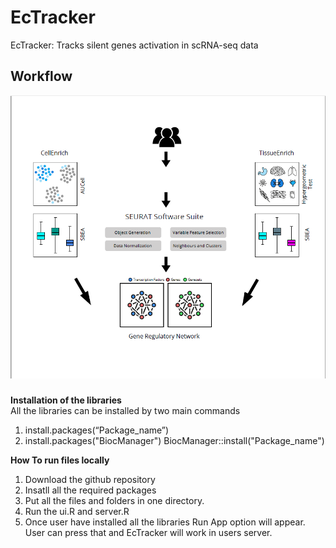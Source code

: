 # EcTracker
EcTracker: Tracks silent genes activation in scRNA-seq data
## Workflow
<img src="main/www/workflow.PNG"> <br/>
###
**Installation of the libraries** <br/>
All the libraries can be installed by two main commands <br/>
1. install.packages(“Package_name”) <br/>
2. install.packages("BiocManager") BiocManager::install("Package_name")<br/>

**How To run files locally** <br/>
1. Download the github repository <br/>
2. Insatll all the required packages <br/>
3. Put all the files and folders in one directory.<br/>
4. Run the ui.R and server.R <br/>
5. Once user have installed all the libraries Run App option will appear. User can press that and EcTracker will work in users server.


